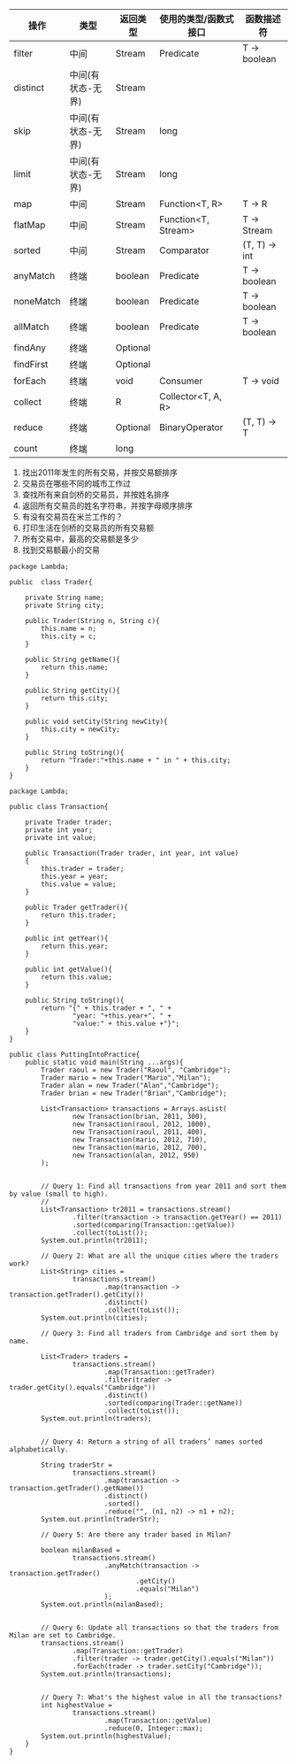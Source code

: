 

| 操作      | 类型              | 返回类型    | 使用的类型/函数式接口  | 函数描述符     |
| --------- | ----------------- | ----------- | ---------------------- | -------------- |
| filter    | 中间              | Stream<T>   | Predicate<T>           | T -> boolean   |
| distinct  | 中间(有状态-无界) | Stream<T>   |                        |                |
| skip      | 中间(有状态-无界) | Stream<T>   | long                   |                |
| limit     | 中间(有状态-无界) | Stream<T>   | long                   |                |
| map       | 中间              | Stream<R>   | Function<T, R>         | T -> R         |
| flatMap   | 中间              | Stream<R>   | Function<T, Stream<R>> | T -> Stream<R> |
| sorted    | 中间              | Stream<T>   | Comparator<T>          | (T, T) -> int  |
| anyMatch  | 终端              | boolean     | Predicate<T>           | T -> boolean   |
| noneMatch | 终端              | boolean     | Predicate<T>           | T -> boolean   |
| allMatch  | 终端              | boolean     | Predicate<T>           | T -> boolean   |
| findAny   | 终端              | Optional<T> |                        |                |
| findFirst | 终端              | Optional<T> |                        |                |
| forEach   | 终端              | void        | Consumer<T>            | T -> void      |
| collect   | 终端              | R           | Collector<T, A, R>     |                |
| reduce    | 终端              | Optional<T> | BinaryOperator<T>      | (T, T) -> T    |
| count     | 终端              | long        |                        |                |











1. 找出2011年发生的所有交易，并按交易额排序
2. 交易员在哪些不同的城市工作过
3. 查找所有来自剑桥的交易员，并按姓名排序
4. 返回所有交易员的姓名字符串，并按字母顺序排序
5. 有没有交易员在米兰工作的？
6. 打印生活在剑桥的交易员的所有交易额
7. 所有交易中，最高的交易额是多少
8. 找到交易额最小的交易



```
package Lambda;

public  class Trader{

    private String name;
    private String city;

    public Trader(String n, String c){
        this.name = n;
        this.city = c;
    }

    public String getName(){
        return this.name;
    }

    public String getCity(){
        return this.city;
    }

    public void setCity(String newCity){
        this.city = newCity;
    }

    public String toString(){
        return "Trader:"+this.name + " in " + this.city;
    }
}
```

```
package Lambda;

public class Transaction{

    private Trader trader;
    private int year;
    private int value;

    public Transaction(Trader trader, int year, int value)
    {
        this.trader = trader;
        this.year = year;
        this.value = value;
    }

    public Trader getTrader(){
        return this.trader;
    }

    public int getYear(){
        return this.year;
    }

    public int getValue(){
        return this.value;
    }

    public String toString(){
        return "{" + this.trader + ", " +
                "year: "+this.year+", " +
                "value:" + this.value +"}";
    }
}
```

```
public class PuttingIntoPractice{
    public static void main(String ...args){
        Trader raoul = new Trader("Raoul", "Cambridge");
        Trader mario = new Trader("Mario","Milan");
        Trader alan = new Trader("Alan","Cambridge");
        Trader brian = new Trader("Brian","Cambridge");

        List<Transaction> transactions = Arrays.asList(
                new Transaction(brian, 2011, 300),
                new Transaction(raoul, 2012, 1000),
                new Transaction(raoul, 2011, 400),
                new Transaction(mario, 2012, 710),
                new Transaction(mario, 2012, 700),
                new Transaction(alan, 2012, 950)
        );


        // Query 1: Find all transactions from year 2011 and sort them by value (small to high).
        //
        List<Transaction> tr2011 = transactions.stream()
                .filter(transaction -> transaction.getYear() == 2011)
                .sorted(comparing(Transaction::getValue))
                .collect(toList());
        System.out.println(tr2011);

        // Query 2: What are all the unique cities where the traders work?
        List<String> cities =
                transactions.stream()
                        .map(transaction -> transaction.getTrader().getCity())
                        .distinct()
                        .collect(toList());
        System.out.println(cities);

        // Query 3: Find all traders from Cambridge and sort them by name.

        List<Trader> traders =
                transactions.stream()
                        .map(Transaction::getTrader)
                        .filter(trader -> trader.getCity().equals("Cambridge"))
                        .distinct()
                        .sorted(comparing(Trader::getName))
                        .collect(toList());
        System.out.println(traders);


        // Query 4: Return a string of all traders’ names sorted alphabetically.

        String traderStr =
                transactions.stream()
                        .map(transaction -> transaction.getTrader().getName())
                        .distinct()
                        .sorted()
                        .reduce("", (n1, n2) -> n1 + n2);
        System.out.println(traderStr);

        // Query 5: Are there any trader based in Milan?

        boolean milanBased =
                transactions.stream()
                        .anyMatch(transaction -> transaction.getTrader()
                                .getCity()
                                .equals("Milan")
                        );
        System.out.println(milanBased);


        // Query 6: Update all transactions so that the traders from Milan are set to Cambridge.
        transactions.stream()
                .map(Transaction::getTrader)
                .filter(trader -> trader.getCity().equals("Milan"))
                .forEach(trader -> trader.setCity("Cambridge"));
        System.out.println(transactions);


        // Query 7: What's the highest value in all the transactions?
        int highestValue =
                transactions.stream()
                        .map(Transaction::getValue)
                        .reduce(0, Integer::max);
        System.out.println(highestValue);
    }
}
```









































































